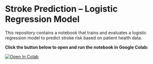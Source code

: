 # Stroke Prediction – Logistic Regression Model

This repository contains a notebook that trains and evaluates a logistic regression model to predict stroke risk based on patient health data.

 **Click the button below to open and run the notebook in Google Colab:**

[![Open In Colab](https://colab.research.google.com/assets/colab-badge.svg)](https://colab.research.google.com/github/AbdelAziz07-10/stroke_Logistic-Regression_model/blob/main/stroke_Logistic-Regression_model.ipynb)
